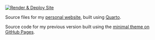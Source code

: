 <!-- badges: start -->

[![Render & Deploy
Site](https://github.com/jhelvy/jhelvy_quarto/actions/workflows/main.yml/badge.svg?branch=main)](https://github.com/elhamyali/jhelvy_quarto/actions/workflows/main.yml)
<!-- badges: end -->

Source files for my [personal website](https://elhamyali.com/), built using [Quarto](https://quarto.org/).

Source code for my previous version built using the [minimal theme on GitHub Pages](https://github.com/orderedlist/minimal).
